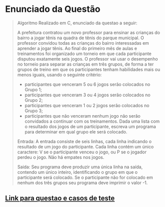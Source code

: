 # Enunciado da Questão
>Algoritmo Realizado em C, enunciado da questao a seguir:
>
>A prefeitura contratou um novo professor para ensinar as crianças do bairro a jogar tênis na quadra de tênis do parque municipal. 
>O professor convidou todas as crianças do bairro interessadas em aprender a jogar tênis. Ao final do primeiro mês de aulas e treinamentos 
>foi organizado um torneio em que cada participante disputou exatamente seis jogos. O professor vai usar o desempenho no torneio para 
>separar as crianças em três grupos, de forma a ter grupos de treino em que os participantes tenham habilidades mais ou menos iguais, usando o seguinte critério:
>    * participantes que venceram 5 ou 6 jogos serão colocados no Grupo 1;
>    * participantes que venceram 3 ou 4 jogos serão colocados no Grupo 2;
>    * participantes que venceram 1 ou 2 jogos serão colocados no Grupo 3;
>    * participantes que não venceram nenhum jogo não serão convidados a continuar com os treinamentos.
>Dada uma lista com o resultado dos jogos de um participante, escreva um programa para determinar em qual grupo ele será colocado.
>
>Entrada:
>A entrada consiste de seis linhas, cada linha indicando o resultado de um jogo do participante. Cada linha contém um único caractere: V 
>se o participante venceu o jogo, ou P se o jogador perdeu o jogo. Não há empates nos jogos.
>
>Saida:
>Seu programa deve produzir uma única linha na saída, contendo um único inteiro, identificando o grupo em que o participante será colocado.
>Se o participante não for colocado em nenhum dos três grupos seu programa deve imprimir o valor -1.
>
>
## [Link para questao e casos de teste](https://olimpiada.ic.unicamp.br/pratique/ps/2021/f1/torneio/)

